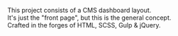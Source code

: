 This project consists of a CMS dashboard layout.<br>It's just the "front page", but this is the general concept.<br>Crafted in the forges of HTML, SCSS, Gulp & jQuery.